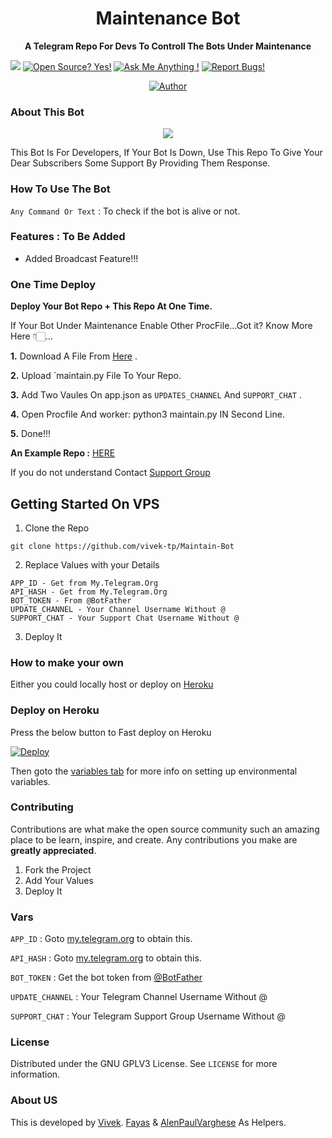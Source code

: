 <h1 align="center">Maintenance Bot</h1>
<p align="center">
  <a

<p align="center">
  <b>A Telegram Repo For Devs To Controll The Bots Under Maintenance</b>
  <br />

<a href="https://telegram.dog/FileStore_Nsbot"><img src="https://img.shields.io/badge/Telegram-Bot-blue.svg?logo=telegram"></a>
[![Open Source? Yes!](https://badgen.net/badge/Open%20Source%20%3F/Yes/yellow?icon=github)](https://github.com/vivek-tp/Maintain-Bot)
[![Ask Me Anything !](https://img.shields.io/badge/🤔%20Ask%20me-anything-1abc9c.svg)](https://telegram.dog/Vivek_Kerala)
[![Report Bugs!](https://badgen.net/badge/🐞%20Report%20/Bugs/red)](https://telegram.dog/Vivek_Kerala)

<p align="center">
<a href="https://github.com/VIVEK-TP"><img title="Author" src="https://img.shields.io/badge/Author-Vivek-Tp/Vivek?color=black&style=for-the-badge&logo=github"></a>
</p>

### About This Bot

<p align="center">
  <img src="https://telegra.ph/file/098e3e37d018743a7a407.jpg">
</p>

This Bot Is For Developers, If Your Bot Is Down, Use This Repo To Give Your Dear Subscribers Some Support By Providing Them Response.


### How To Use The Bot

`Any Command Or Text` : To check if the bot is alive or not.

### Features : To Be Added

- Added Broadcast Feature!!!

### One Time Deploy

**Deploy Your Bot Repo + This Repo At One Time.**

If Your Bot Under Maintenance Enable Other ProcFile...Got it? Know More Here 👇🏻...

**1.** Download A File From [Here](https://github.com/vivek-tp/Maintain-Bot/releases/download/v1.0/Maintain.py) .

**2.** Upload `maintain.py File To Your Repo.

**3.** Add Two Vaules On app.json as `UPDATES_CHANNEL` And `SUPPORT_CHAT` .

**4.** Open Procfile And  worker: python3 maintain.py IN Second Line.

**5.** Done!!!

**An Example Repo :** [HERE](https://github.com/search?q=repo)

If you do not understand Contact [Support Group](https://t.me/OpensourceTG)

## Getting Started On VPS

1. Clone the Repo
```
git clone https://github.com/vivek-tp/Maintain-Bot
```
2. Replace Values with your Details
```
APP_ID - Get from My.Telegram.Org
API_HASH - Get from My.Telegram.Org
BOT_TOKEN - From @BotFather
UPDATE_CHANNEL - Your Channel Username Without @
SUPPORT_CHAT - Your Support Chat Username Without @
```
3. Deploy It

### How to make your own

Either you could locally host or deploy on [Heroku](https://heroku.com)

### Deploy on Heroku

Press the below button to Fast deploy on Heroku

[![Deploy](https://www.herokucdn.com/deploy/button.svg)](https://heroku.com/deploy?template=https://github.com/vivek-tp/Maintain-Bot)

Then goto the <a href="#vars">variables tab</a> for more info on setting up environmental variables.


### Contributing

Contributions are what make the open source community such an amazing place to be learn, inspire, and create. Any contributions you make are **greatly appreciated**.

1. Fork the Project
2. Add Your Values
3. Deploy It

### Vars

`APP_ID` : Goto [my.telegram.org](https://my.telegram.org) to obtain this.

`API_HASH` : Goto [my.telegram.org](https://my.telegram.org) to obtain this.

`BOT_TOKEN` : Get the bot token from [@BotFather](https://telegram.dog/BotFather)

`UPDATE_CHANNEL` : Your Telegram Channel Username Without @

`SUPPORT_CHAT` : Your Telegram Support Group Username Without @

### License

Distributed under the GNU GPLV3 License. See `LICENSE` for more information.

### About US

This is developed by [Vivek](https://gitHub.com/Vivek-TP). [Fayas](https://github.com/FayasNoushad) & [AlenPaulVarghese](https://github.com/alenpaul2001) As Helpers.
